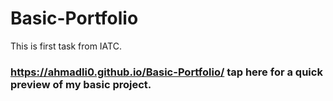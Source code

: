 # Basic-Portfolio
This is first task from IATC.
### https://ahmadli0.github.io/Basic-Portfolio/ tap here for a quick preview of my basic project.
